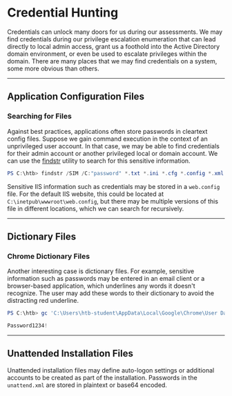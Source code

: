 # Credential Hunting

Credentials can unlock many doors for us during our assessments. We may find credentials during our privilege escalation enumeration that can lead directly to local admin access, grant us a foothold into the Active Directory domain environment, or even be used to escalate privileges within the domain. There are many places that we may find credentials on a system, some more obvious than others.

***

## Application Configuration Files

### **Searching for Files**

Against best practices, applications often store passwords in cleartext config files. Suppose we gain command execution in the context of an unprivileged user account. In that case, we may be able to find credentials for their admin account or another privileged local or domain account. We can use the [findstr](https://ss64.com/nt/findstr.html) utility to search for this sensitive information.

```powershell
PS C:\htb> findstr /SIM /C:"password" *.txt *.ini *.cfg *.config *.xml
```

Sensitive IIS information such as credentials may be stored in a `web.config` file. For the default IIS website, this could be located at `C:\inetpub\wwwroot\web.config`, but there may be multiple versions of this file in different locations, which we can search for recursively.

***

## Dictionary Files

### **Chrome Dictionary Files**

Another interesting case is dictionary files. For example, sensitive information such as passwords may be entered in an email client or a browser-based application, which underlines any words it doesn't recognize. The user may add these words to their dictionary to avoid the distracting red underline.

```powershell
PS C:\htb> gc 'C:\Users\htb-student\AppData\Local\Google\Chrome\User Data\Default\Custom Dictionary.txt' | Select-String password

Password1234!
```

***

## Unattended Installation Files

Unattended installation files may define auto-logon settings or additional accounts to be created as part of the installation. Passwords in the `unattend.xml` are stored in plaintext or base64 encoded.

